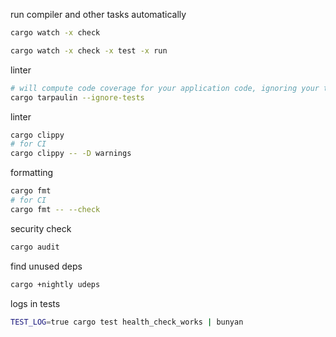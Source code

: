 run compiler and other tasks automatically

```bash
cargo watch -x check

cargo watch -x check -x test -x run
```

linter

```bash
# will compute code coverage for your application code, ignoring your test functions.
cargo tarpaulin --ignore-tests
```

linter

```bash
cargo clippy
# for CI
cargo clippy -- -D warnings
```

formatting

```bash
cargo fmt
# for CI
cargo fmt -- --check
```

security check

```bash
cargo audit
```

find unused deps

```bash
cargo +nightly udeps
```

logs in tests

```bash
TEST_LOG=true cargo test health_check_works | bunyan
```